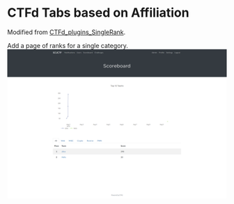 # CTFd Tabs based on Affiliation

Modified from [CTFd_plugins_SingleRank](https://github.com/IzaiahSun/CTFd_plugins_SingleRank).

Add a page of ranks for a single category.
![Pic](img.png)
